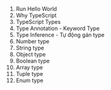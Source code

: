 1. Run Hello World
2. Why TypeScript
3. TypeScript Types
4. Type Annotation - Keyword Type
5. Type Inference - Tự động gán type
6. Number type
7. String type
8. Object type
9. Boolean type
10. Array type
11. Tuple type
12. Enum type
